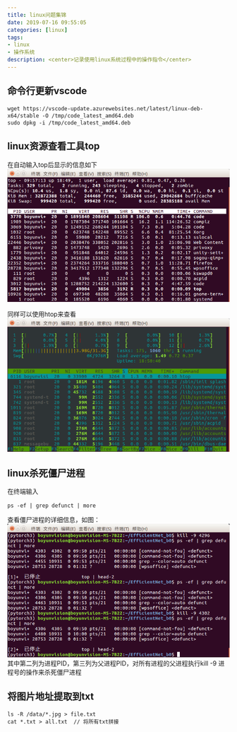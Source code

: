 ```yaml
---
title: linux问题集锦
date: 2019-07-16 09:55:05
categories: [linux]
tags:
- linux
- 操作系统
description: <center>记录使用linux系统过程中的操作指令</center>
---
```


## 命令行更新vscode

```shell
wget https://vscode-update.azurewebsites.net/latest/linux-deb-x64/stable -O /tmp/code_latest_amd64.deb
sudo dpkg -i /tmp/code_latest_amd64.deb
```

## linux资源查看工具top

在自动输入top后显示的信息如下
![Top](linux问题集锦/top.png)

同样可以使用htop来查看
![htop](linux问题集锦/htop.png)

## linux杀死僵尸进程

在终端输入

```shell
ps -ef | grep defunct | more
```

查看僵尸进程的详细信息，如图：
![僵尸进程](linux问题集锦/僵尸进程.png)
其中第二列为进程PID，第三列为父进程PID，对所有进程的父进程执行kill -9 进程号的操作来杀死僵尸进程

## 将图片地址提取到txt

```shell
ls -R /data/*.jpg > file.txt
cat *.txt > all.txt  // 将所有txt拼接
```
